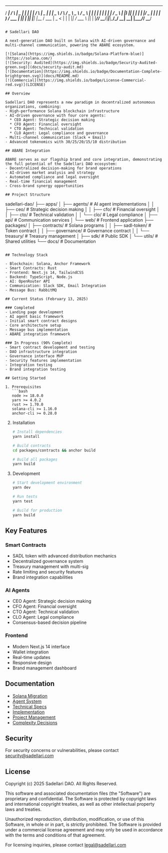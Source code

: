 ____    _    ____  _____ _     _        _    ____  ___    ____    _    ___  
/ ___|  / \  |  _ \| ____| |   | |      / \  |  _ \|_ _|  |  _ \  / \  / _ \ 
\___ \ / _ \ | | | |  _| | |   | |     / _ \ | |_) || |   | | | |/ _ \| | | |
 ___) / ___ \| |_| | |___| |___| |___ / ___ \|  _ < | |   | |_| / ___ \ |_| |
|____/_/   \_\____/|_____|_____|_____/_/   \_\_| \_\___|  |____/_/   \_\___/ 
```

# Sadellari DAO

A next-generation DAO built on Solana with AI-driven governance and multi-channel communication, powering the ABARE ecosystem.

[![Solana](https://img.shields.io/badge/Solana-Platform-blue)](https://solana.com/)
[![Security: Audited](https://img.shields.io/badge/Security-Audited-green.svg)](docs/security-audit.md)
[![Documentation](https://img.shields.io/badge/Documentation-Complete-brightgreen.svg)](docs/README.md)
[![Commercial](https://img.shields.io/badge/License-Commercial-red.svg)](LICENSE)

## Overview

Sadellari DAO represents a new paradigm in decentralized autonomous organizations, combining:
- High-performance Solana blockchain infrastructure
- AI-driven governance with four core agents:
  * CEO Agent: Strategic decision making
  * CFO Agent: Financial oversight
  * CTO Agent: Technical validation
  * CLO Agent: Legal compliance and governance
- Multi-channel communication (Slack + Email)
- Advanced tokenomics with 30/25/20/15/10 distribution

## ABARE Integration

ABARE serves as our flagship brand and core integration, demonstrating the full potential of the Sadellari DAO ecosystem:
- Decentralized decision-making for brand operations
- AI-driven market analysis and strategy
- Automated compliance and legal oversight
- Real-time financial management
- Cross-brand synergy opportunities

## Project Structure

```
sadellari-dao/
├── apps/
│   ├── agents/         # AI agent implementations
│   │   ├── ceo/       # Strategic decision making
│   │   ├── cfo/       # Financial oversight
│   │   ├── cto/       # Technical validation
│   │   └── clo/       # Legal compliance
│   ├── api/           # Communication services
│   └── web/           # Frontend application
├── packages/
│   ├── contracts/     # Solana programs
│   │   ├── sadl-token/    # Token contract
│   │   ├── governance/    # Governance contract
│   │   └── treasury/      # Treasury management
│   ├── sdk/           # Public SDK
│   └── utils/         # Shared utilities
└── docs/             # Documentation
```

## Technology Stack

- Blockchain: Solana, Anchor Framework
- Smart Contracts: Rust
- Frontend: Next.js 14, TailwindCSS
- Backend: TypeScript, Node.js
- AI: OpenRouter API
- Communication: Slack SDK, Email Integration
- Message Bus: RabbitMQ

## Current Status (February 13, 2025)

### Completed
- Landing page development
- AI agent basic framework
- Initial smart contract designs
- Core architecture setup
- Message bus implementation
- ABARE integration framework

### In Progress (90% Complete)
- Smart contract development and testing
- DAO infrastructure integration
- Governance interface MVP
- Security features implementation
- Integration testing
- Brand integration testing

## Getting Started

1. Prerequisites
   ```bash
   node >= 18.0.0
   yarn >= 4.0.2
   rust >= 1.70.0
   solana-cli >= 1.16.0
   anchor-cli >= 0.28.0
   ```

2. Installation
   ```bash
   # Install dependencies
   yarn install

   # Build contracts
   cd packages/contracts && anchor build

   # Build all packages
   yarn build
   ```

3. Development
   ```bash
   # Start development environment
   yarn dev

   # Run tests
   yarn test

   # Build for production
   yarn build
   ```

## Key Features

### Smart Contracts
- SADL token with advanced distribution mechanics
- Decentralized governance system
- Treasury management with multi-sig
- Rate limiting and security features
- Brand integration capabilities

### AI Agents
- CEO Agent: Strategic decision making
- CFO Agent: Financial oversight
- CTO Agent: Technical validation
- CLO Agent: Legal compliance
- Consensus-based decision pipeline

### Frontend
- Modern Next.js 14 interface
- Wallet integration
- Real-time updates
- Responsive design
- Brand management dashboard

## Documentation

- [Solana Migration](docs/B-solana-migration.md)
- [Agent System](docs/C-agent-system.md)
- [Technical Specs](docs/D-technical-specs.md)
- [Implementation](docs/E-implementation.md)
- [Project Management](docs/F-project-management.md)
- [Complexity Decisions](docs/G-complexity-decisions.md)

## Security

For security concerns or vulnerabilities, please contact security@sadellari.com

## License

Copyright (c) 2025 Sadellari DAO. All Rights Reserved.

This software and associated documentation files (the "Software") are proprietary and confidential. The Software is protected by copyright laws and international copyright treaties, as well as other intellectual property laws and treaties.

Unauthorized reproduction, distribution, modification, or use of this Software, in whole or in part, is strictly prohibited. The Software is provided under a commercial license agreement and may only be used in accordance with the terms and conditions of that agreement.

For licensing inquiries, please contact legal@sadellari.com
